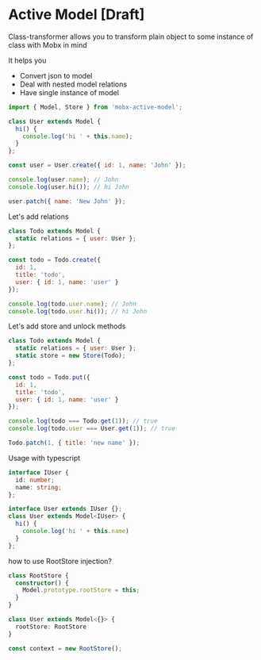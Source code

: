 # Active Model [Draft]
Class-transformer allows you to transform plain object to some instance of class with Mobx in mind

It helps you
- Convert json to model
- Deal with nested model relations
- Have single instance of model

```javascript
import { Model, Store } from 'mobx-active-model';

class User extends Model {
  hi() {
    console.log('hi ' + this.name);
  }
};

const user = User.create({ id: 1, name: 'John' });

console.log(user.name); // John
console.log(user.hi()); // hi John

user.patch({ name: 'New John' });
```
Let's add relations
```javascript
class Todo extends Model {
  static relations = { user: User };
};

const todo = Todo.create({
  id: 1,
  title: 'todo',
  user: { id: 1, name: 'user' }
});

console.log(todo.user.name); // John
console.log(todo.user.hi()); // hi John
```
Let's add store and unlock methods
```javascript
class Todo extends Model {
  static relations = { user: User };
  static store = new Store(Todo);
};

const todo = Todo.put({
  id: 1,
  title: 'todo',
  user: { id: 1, name: 'user' }
});

console.log(todo === Todo.get(1)); // true
console.log(todo.user === User.get(1)); // true

Todo.patch(1, { title: 'new name' });
```

Usage with typescript

```typescript
interface IUser {
  id: number;
  name: string;
};

interface User extends IUser {};
class User extends Model<IUser> {
  hi() {
    console.log('hi ' + this.name)
  }
};
```

how to use RootStore injection?

```typescript
class RootStore {
  constructor() {
    Model.prototype.rootStore = this;
  }
}

class User extends Model<{}> {
  rootStore: RootStore
}

const context = new RootStore();
```
